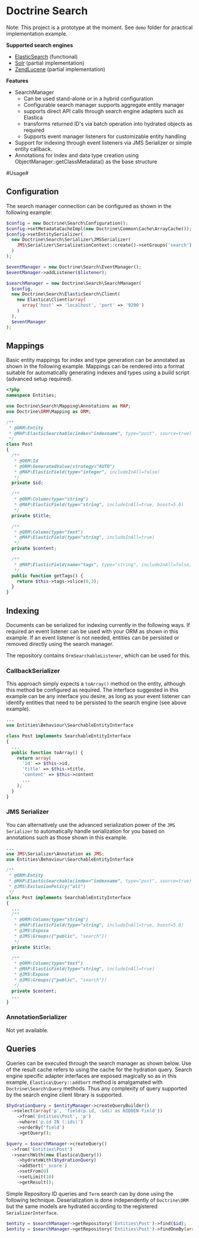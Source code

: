 # Doctrine Search #

Note: This project is a prototype at the moment. See `demo` folder for practical implementation example.

__Supported search engines__

* [ElasticSearch](http://www.elasticsearch.org/) (functional)
* [Solr](http://lucene.apache.org/solr/) (partial implementation)
* [ZendLucene](http://framework.zend.com/manual/en/zend.search.lucene.html) (partial implementation)


__Features__
* SearchManager
  * Can be used stand-alone or in a hybrid configuration
  * Configurable search manager supports aggregate entity manager
  * supports direct API calls through search engine adapters such as Elastica
  * transforms returned ID's via batch operation into hydrated objects as required
  * Supports event manager listeners for customizable entity handling
* Support for indexing through event listeners via JMS Serializer or simple entity callback.
* Annotations for index and data type creation using ObjectManager::getClassMetadata() as the base structure

#Usage#

## Configuration ##
The search manager connection can be configured as shown in the following example:
```php
$config = new Doctrine\Search\Configuration();
$config->setMetadataCacheImpl(new Doctrine\Common\Cache\ArrayCache());
$config->setEntitySerializer(
  new Doctrine\Search\Serializer\JMSSerializer(
    JMS\Serializer\SerializationContext::create()->setGroups('search')
  )
);

$eventManager = new Doctrine\Search\EventManager();
$eventManager->addListener($listener);

$searchManager = new Doctrine\Search\SearchManager(
  $config,
  new Doctrine\Search\ElasticSearch\Client(
    new Elastica\Client(array(
      array('host' => 'localhost', 'port' => '9200')
    )
  ),
  $eventManager
);
```

## Mappings ##
Basic entity mappings for index and type generation can be annotated as shown in the following example. Mappings
can be rendered into a format suitable for automatically generating indexes and types using a build script
(advanced setup required).
```php
<?php
namespace Entities;

use Doctrine\Search\Mapping\Annotations as MAP;
use Doctrine\ORM\Mapping as ORM;

/**
 * @ORM\Entity
 * @MAP\ElasticSearchable(index="indexname", type="post", source=true)
 */
class Post
{
  /**
   * @ORM\Id
   * @ORM\GeneratedValue(strategy="AUTO")
   * @MAP\ElasticField(type="integer", includeInAll=false)
   */
  private $id;

  /**
   * @ORM\Column(type="string")
   * @MAP\ElasticField(type="string", includeInAll=true, boost=5.0)
   */
  private $title;

  /**
   * @ORM\Column(type="text")
   * @MAP\ElasticField(type="string", includeInAll=true)
   */
  private $content;

  /**
   * @MAP\ElasticField(name="tags", type="string", includeInAll=false, index="not_analyzed")
   */
  public function getTags() {
    return $this->tags->slice(0,3);
  }
}
```

## Indexing ##
Documents can be serialized for indexing currently in the following ways. If required an event listener can
be used with your ORM as shown in this example. If an event listener is not needed, entities can be persisted
or removed directly using the search manager.

The repository contains `OrmSearchableListener`, which can be used for this.


### CallbackSerializer ###
This approach simply expects a `toArray()` method on the entity, although this method be configured as required.
The interface suggested in this example can be any interface you desire, as long as your event listener can identify
entities that need to be persisted to the search engine (see above example).
```php
...
use Entities\Behaviour\SearchableEntityInterface

class Post implements SearchableEntityInterface
{
  ...
  public function toArray() {
    return array(
      'id' => $this->id,
      'title' => $this->title,
      'content' => $this->content
      ...
    );
  }
}
```

### JMS Serializer ###
You can alternatively use the advanced serialization power of the `JMS Serializer` to automatically handle
serialization for you based on annotations such as those shown in this example.
```php
...
use JMS\Serializer\Annotation as JMS;
use Entities\Behaviour\SearchableEntityInterface

/**
 * @ORM\Entity
 * @MAP\ElasticSearchable(index="indexname", type="post", source=true)
 * @JMS\ExclusionPolicy("all")
 */
class Post implements SearchableEntityInterface
{
  ...
  /**
   * @ORM\Column(type="string")
   * @MAP\ElasticField(type="string", includeInAll=true, boost=5.0)
   * @JMS\Expose
   * @JMS\Groups({"public", "search"})
   */
  private $title;

  /**
   * @ORM\Column(type="text")
   * @MAP\ElasticField(type="string", includeInAll=true)
   * @JMS\Expose
   * @JMS\Groups({"public", "search"})
   */
  private $content;
  ...
}
```

### AnnotationSerializer ###
Not yet available.


## Queries ##
Queries can be executed through the search manager as shown below. Use of the result cache refers to using the
cache for the hydration query. Search engine specific adapter interfaces are exposed magically so as in this
example, `Elastica\Query::addSort` method is amalgamated with `Doctrine\Search\Query` methods. Thus any complexity
of query supported by the search engine client library is supported.
```php
$hydrationQuery = $entityManager->createQueryBuilder()
  ->select(array('p', 'field(p.id, :ids) as HIDDEN field'))
	->from('Entities\Post', 'p')
	->where('p.id IN (:ids)')
	->orderBy('field')
	->getQuery();

$query = $searchManager->createQuery()
  ->from('Entities\Post')
  ->searchWith(new Elastica\Query())
	->hydrateWith($hydrationQuery)
	->addSort('_score')
	->setFrom(0)
	->setLimit(10)
	->getResult();
```

Simple Repository ID queries and `Term` search can by done using the following technique. Deserialization is done
independently of `Doctrine\ORM` but the same models are hydrated according to the registered `SerializerInterface`.
```php
$entity = $searchManager->getRepository('Entities\Post')->find($id);
$entity = $searchManager->getRepository('Entities\Post')->findOneBy(array($key => $term));
```

